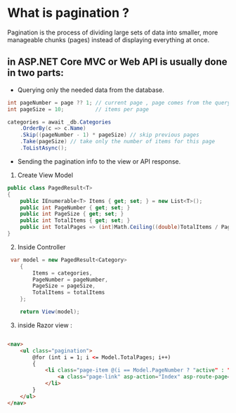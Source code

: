 # What is pagination ?

Pagination is the process of dividing large sets of data into smaller, more manageable chunks (pages) instead of displaying everything at once.

## in ASP.NET Core MVC or Web API is usually done in two parts:

- Querying only the needed data from the database.

```csharp
int pageNumber = page ?? 1; // current page , page comes from the query string (URL).
int pageSize = 10;          // items per page

categories = await _db.Categories
    .OrderBy(c => c.Name)
    .Skip((pageNumber - 1) * pageSize) // skip previous pages
    .Take(pageSize) // take only the number of items for this page
    .ToListAsync();

```

- Sending the pagination info to the view or API response.

1. Create View Model
```csharp
public class PagedResult<T>
{
    public IEnumerable<T> Items { get; set; } = new List<T>();
    public int PageNumber { get; set; }
    public int PageSize { get; set; }
    public int TotalItems { get; set; }
    public int TotalPages => (int)Math.Ceiling((double)TotalItems / PageSize);
}
```
2. Inside Controller
```csharp
 var model = new PagedResult<Category>
    {
        Items = categories,
        PageNumber = pageNumber,
        PageSize = pageSize,
        TotalItems = totalItems
    };

    return View(model);
```

3. inside Razor view :
```html

<nav>
    <ul class="pagination">
        @for (int i = 1; i <= Model.TotalPages; i++)
        {
            <li class="page-item @(i == Model.PageNumber ? "active" : "")">
                <a class="page-link" asp-action="Index" asp-route-page="@i">@i</a>
            </li>
        }
    </ul>
</nav>

```
